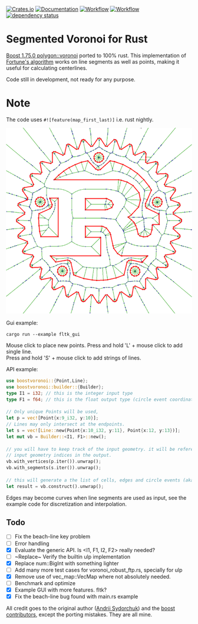 [![Crates.io](https://meritbadge.herokuapp.com/boostvoronoi)](https://crates.io/crates/boostvoronoi)
[![Documentation](https://docs.rs/boostvoronoi/badge.svg)](https://docs.rs/boostvoronoi)
[![Workflow](https://github.com/eadf/boostvoronoi.rs/workflows/Rust/badge.svg)](https://github.com/eadf/boostvoronoi.rs/workflows/Rust/badge.svg)
[![Workflow](https://github.com/eadf/boostvoronoi.rs/workflows/Clippy/badge.svg)](https://github.com/eadf/boostvoronoi.rs/workflows/Clippy/badge.svg)
[![dependency status](https://deps.rs/crate/boostvoronoi/0.7.0/status.svg)](https://deps.rs/crate/boostvoronoi/0.7.0)

# Segmented Voronoi for Rust
[Boost 1.75.0 polygon::voronoi](https://www.boost.org/doc/libs/1_75_0/libs/polygon/doc/voronoi_main.htm) ported to 100% rust.
This implementation of [Fortune's algorithm](https://en.wikipedia.org/wiki/Fortune%27s_algorithm) works on line segments as well as points, making it useful for calculating centerlines.

Code still in development, not ready for any purpose.

# Note
The code uses ```#![feature(map_first_last)]``` i.e. rust nightly.

![Rusty voronoi](img.png)

Gui example:
```fish
cargo run --example fltk_gui
```
Mouse click to place new points. Press and hold 'L' + mouse click to add single line. 
\
Press and hold 'S' + mouse click to add strings of lines.

API example:
```rust
use boostvoronoi::{Point,Line};
use boostvoronoi::builder::{Builder};
type I1 = i32; // this is the integer input type
type F1 = f64; // this is the float output type (circle event coordinates)

// Only unique Points will be used,
let p = vec![Point{x:9_i32, y:10}];
// Lines may only intersect at the endpoints.
let s = vec![Line::new(Point{x:10_i32, y:11}, Point{x:12, y:13})];
let mut vb = Builder::<I1, F1>::new();

// you will have to keep track of the input geometry. it will be referenced as
// input geometry indices in the output.
vb.with_vertices(p.iter()).unwrap();
vb.with_segments(s.iter()).unwrap();

// this will generate a the list of cells, edges and circle events (aka vertices)
let result = vb.construct().unwrap();
```
Edges may become curves when line segments are used as input, see the example code for discretization and interpolation. 

## Todo
- [ ] Fix the beach-line key problem
- [ ] Error handling
- [X] Evaluate the generic API. Is <I1, F1, I2, F2> really needed?
- [ ] ~Replace~ Verify the builtin ulp implementation
- [x] Replace num::BigInt with something lighter
- [ ] Add many more test cases for voronoi_robust_ftp.rs, specially for ulp
- [x] Remove use of vec_map::VecMap where not absolutely needed.
- [ ] Benchmark and optimize
- [x] Example GUI with more features. fltk?
- [x] Fix the beach-line bug found with main.rs example

All credit goes to the original author ([Andrii Sydorchuk](https://github.com/asydorchuk)) and the [boost contributors](https://github.com/boostorg/polygon), except the porting mistakes. They are all mine.

